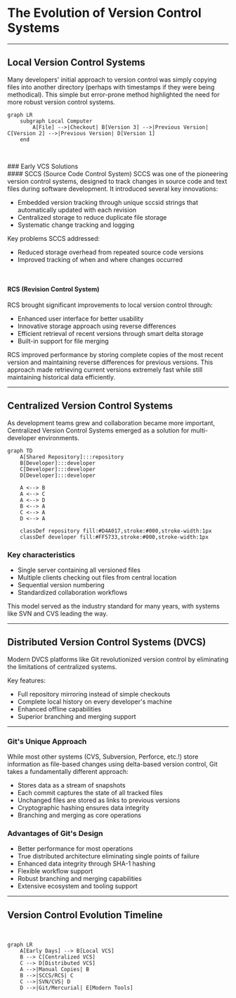 # **The Evolution of Version Control Systems**
--- 
## Local Version Control Systems
Many developers' initial approach to version control was simply copying files into another directory (perhaps with timestamps if they were being methodical). This simple but error-prone method highlighted the need for more robust version control systems.

<!--![Local Version Control diagram](images/local.png)-->

```mermaid
graph LR
    subgraph Local Computer
        A[File] -->|Checkout| B[Version 3] -->|Previous Version| C[Version 2] -->|Previous Version| D[Version 1]
    end


```

<br>
### Early VCS Solutions
<br>
#### SCCS (Source Code Control System)
SCCS was one of the pioneering version control systems, designed to track changes in source code and text files during software development. It introduced several key innovations:

* Embedded version tracking through unique sccsid strings that automatically updated with each revision
* Centralized storage to reduce duplicate file storage
* Systematic change tracking and logging

Key problems SCCS addressed:
* Reduced storage overhead from repeated source code versions
* Improved tracking of when and where changes occurred

<br>

#### RCS (Revision Control System)
RCS brought significant improvements to local version control through:

* Enhanced user interface for better usability
* Innovative storage approach using reverse differences
* Efficient retrieval of recent versions through smart delta storage
* Built-in support for file merging

RCS improved performance by storing complete copies of the most recent version and maintaining reverse differences for previous versions. This approach made retrieving current versions extremely fast while still maintaining historical data efficiently.

---


## Centralized Version Control Systems
As development teams grew and collaboration became more important, Centralized Version Control Systems emerged as a solution for multi-developer environments.

```mermaid
graph TD
    A[Shared Repository]:::repository
    B[Developer]:::developer
    C[Developer]:::developer
    D[Developer]:::developer

    A <--> B
    A <--> C
    A <--> D
    B <--> A
    C <--> A
    D <--> A

    classDef repository fill:#D4A017,stroke:#000,stroke-width:1px
    classDef developer fill:#FF5733,stroke:#000,stroke-width:1px
```

### Key characteristics
* Single server containing all versioned files
* Multiple clients checking out files from central location
* Sequential version numbering
* Standardized collaboration workflows

This model served as the industry standard for many years, with systems like SVN and CVS leading the way.

---

## Distributed Version Control Systems (DVCS)
Modern DVCS platforms like Git revolutionized version control by eliminating the limitations of centralized systems.

Key features:
* Full repository mirroring instead of simple checkouts
* Complete local history on every developer's machine
* Enhanced offline capabilities
* Superior branching and merging support

---
### Git's Unique Approach
While most other systems (CVS, Subversion, Perforce, etc.!) store information as file-based changes using delta-based version control, Git takes a fundamentally different approach:

* Stores data as a stream of snapshots
* Each commit captures the state of all tracked files
* Unchanged files are stored as links to previous versions
* Cryptographic hashing ensures data integrity
* Branching and merging as core operations


### Advantages of Git's Design
* Better performance for most operations
* True distributed architecture eliminating single points of failure
* Enhanced data integrity through SHA-1 hashing
* Flexible workflow support
* Robust branching and merging capabilities
* Extensive ecosystem and tooling support

---

## Version Control Evolution Timeline
<br>

```mermaid
graph LR
    A[Early Days] --> B[Local VCS]
    B --> C[Centralized VCS]
    C --> D[Distributed VCS]
    A -->|Manual Copies| B
    B -->|SCCS/RCS| C
    C -->|SVN/CVS| D
    D -->|Git/Mercurial| E[Modern Tools]
```